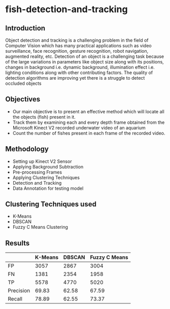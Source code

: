 # fish-detection-and-tracking

## Introduction
Object detection and tracking is a challenging problem in the field of Computer
Vision which has many practical applications such as video surveillance, face
recognition, gesture recognition, robot navigation, augmented reality, etc.
Detection of an object is a challenging task because of the large variations in
parameters like object size along with its positions, changes in background i.e.
dynamic background, illumination effect i.e. lighting conditions along with other
contributing factors. The quality of detection algorithms are improving yet there 
is a struggle to detect occluded objects

## Objectives
* Our main objective is to present an effective method which will locate all the
objects (fish) present in it.
* Track them by examining each and every depth frame obtained from the
Microsoft Kinect V2 recorded underwater video of an aquarium
* Count the number of fishes present in each frame of the recorded video.

## Methodology
* Setting up Kinect V2 Sensor
* Applying Background Subtraction
* Pre-processing Frames
* Applying Clustering Techniques
* Detection and Tracking
* Data Annotation for testing model

## Clustering Techniques used
* K-Means
* DBSCAN
* Fuzzy C Means Clustering

## Results

|   | K-Means | DBSCAN | Fuzzy C Means
| ---|---------|--------|------------
| FP | 3057 | 2867 | 3004
| FN | 1381 | 2354 | 1958
| TP | 5578 | 4770 | 5020
| Precision | 69.83 | 62.58 | 67.59
| Recall | 78.89 | 62.55 | 73.37


